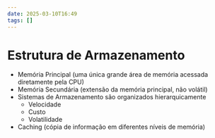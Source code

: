 ```yaml
---
date: 2025-03-10T16:49
tags: []
---
```

# Estrutura de Armazenamento

- Memória Principal (uma única grande área de memória acessada diretamente pela CPU)
- Memória Secundária (extensão da memória principal, não volátil)
- Sistemas de Armazenamento são organizados hierarquicamente
	- Velocidade
	- Custo
	- Volatilidade
- Caching (cópia de informação em diferentes níveis de memória)